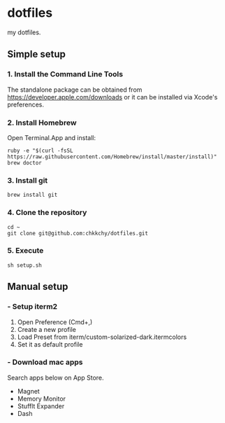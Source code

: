 
# dotfiles
my dotfiles.

## Simple setup
### 1. Install the Command Line Tools
The standalone package can be obtained from <https://developer.apple.com/downloads> or it can be installed via Xcode's preferences.

### 2. Install Homebrew
Open Terminal.App and install:

```
ruby -e "$(curl -fsSL https://raw.githubusercontent.com/Homebrew/install/master/install)"
brew doctor
```

### 3. Install git
```
brew install git
```
### 4. Clone the repository
```
cd ~
git clone git@github.com:chkkchy/dotfiles.git
```

### 5. Execute
```
sh setup.sh
```

## Manual setup
### - Setup iterm2
1. Open Preference (Cmd+,)
2. Create a new profile
3. Load Preset from iterm/custom-solarized-dark.itermcolors
4. Set it as default profile

### - Download mac apps
Search apps below on App Store.

- Magnet
- Memory Monitor
- Stufflt Expander
- Dash
